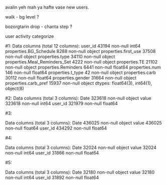 avalin yeh mah ya hafte vase new users.

walk - bg level ?

bozorgtarin drop - chanta step ?

user activity categorize













#1:
Data columns (total 12 columns):
user_id                                     43194 non-null int64
properties.BG_Schedule                      8288 non-null object
properties.first_use                        37508 non-null object
properties.type                             34110 non-null object
properties.Meal_Reminders_Set               4222 non-null object
properties.TE                               21102 non-null object
properties.Reminders                        6441 non-null float64
properties.num                              146 non-null float64
properties.t_type                           42 non-null object
properties.carb                             30112 non-null float64
properties.gender                           31664 non-null object
properties.carb_pref                        15937 non-null object
dtypes: float64(3), int64(1), object(8)

#2:
Data columns (total 3 columns):
Date       323618 non-null object
value      323618 non-null int64
user_id    321979 non-null float64

#3:

Data columns (total 3 columns):
Date       436025 non-null object
value      436025 non-null float64
user_id    434292 non-null float64

#4:

Data columns (total 3 columns):
Date       32024 non-null object
value      32024 non-null int64
user_id    31866 non-null float64

#5:

Data columns (total 3 columns):
Date       32180 non-null object
value      32180 non-null int64
user_id    31892 non-null float64
